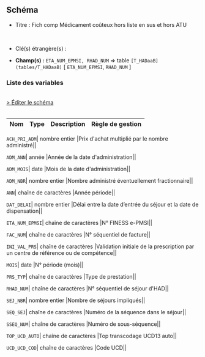 ## Schéma


- Titre : Fich comp Médicament coûteux hors liste en sus et hors ATU
<br />



- Clé(s) étrangère(s) : <br />

- **Champ(s) :** `ETA_NUM_EPMSI, RHAD_NUM`
  => table `[T_HADaaB](tables/T_HADaaB)` [ `ETA_NUM_EPMSI`, `RHAD_NUM` ]<br />

 
### Liste des variables
<br />
<div>
    <a href="https://gitlab.com/healthdatahub/applications-du-hdh/schema-snds/-/tree/master/schemas/PMSI HAD/T_HADaaMEDCHL.json"
       target="_blank" rel="noopener noreferrer">> Éditer le schéma</a>
</div>
<br />

Nom | Type | Description | Règle de gestion
-|-|-|-



`ACH_PRI_ADM`| nombre entier |Prix d'achat multiplié par le nombre administré||

`ADM_ANN`| année |Année de la date d'administration||

`ADM_MOIS`| date |Mois de la date d'administration||

`ADM_NBR`| nombre entier |Nombre administré éventuellement fractionnaire||

`ANN`| chaîne de caractères |Année période||

`DAT_DELAI`| nombre entier |Délai entre la date d’entrée du séjour et la date de dispensation||

`ETA_NUM_EPMSI`| chaîne de caractères |N° FINESS e-PMSI||

`FAC_NUM`| chaîne de caractères |N° séquentiel de facture||

`INI_VAL_PRS`| chaîne de caractères |Validation initiale de la prescription par un centre de référence ou de compétence||

`MOIS`| date |N° période (mois)||

`PRS_TYP`| chaîne de caractères |Type de prestation||

`RHAD_NUM`| chaîne de caractères |N° séquentiel de séjour d'HAD||

`SEJ_NBR`| nombre entier |Nombre de séjours impliqués||

`SEQ_SEJ`| chaîne de caractères |Numéro de la séquence dans le séjour||

`SSEQ_NUM`| chaîne de caractères |Numéro de sous-séquence||

`TOP_UCD_AUTO`| chaîne de caractères |Top transcodage UCD13 auto||

`UCD_UCD_COD`| chaîne de caractères |Code UCD||
